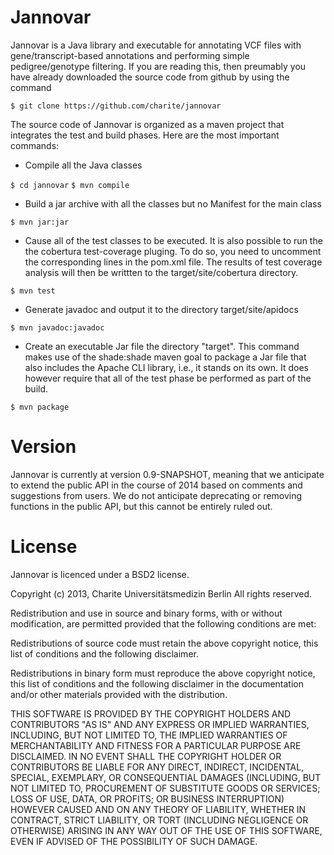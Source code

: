 Jannovar
=================


Jannovar is a Java library and executable for annotating VCF files with 
gene/transcript-based annotations and performing simple pedigree/genotype 
filtering. If you are reading this, then preumably you have already 
downloaded the source code from github by using the command

`$ git clone https://github.com/charite/jannovar`

The source code of Jannovar is organized as a maven project 
that integrates the test and build phases. Here are the most important commands:


* Compile all the Java classes

`$ cd jannovar`
`$ mvn compile`
 
* Build a jar archive with all the classes but no Manifest for the main class

`$ mvn jar:jar`
 
* Cause all of the test classes to be executed. It is also possible
   to run the the cobertura test-coverage pluging. To do so, you need to 
   uncomment the corresponding lines in the pom.xml file. The results of
   test coverage analysis will then be writtten to the 
   target/site/cobertura directory.

`$ mvn test`

*  Generate javadoc and output it to the directory target/site/apidocs

`$ mvn javadoc:javadoc`

* Create an executable Jar file the directory "target". This command 
   makes use of the shade:shade maven goal to package a Jar file that also 
   includes the Apache CLI library, i.e., it stands on its own. It does however 
   require that all of the test phase be performed as part of the 
   build.

`$ mvn package`

Version
==========
Jannovar is currently at version 0.9-SNAPSHOT, meaning that we anticipate to extend the public API in the course of 2014 based on comments and suggestions from users. We do not anticipate deprecating or removing functions in the public API, but this cannot be entirely ruled out.

License
===========
Jannovar is licenced under a BSD2 license.


Copyright (c) 2013, Charite Universitätsmedizin Berlin
All rights reserved.

Redistribution and use in source and binary forms, with or without
modification, are permitted provided that the following conditions are
met:

Redistributions of source code must retain the above copyright notice,
this list of conditions and the following disclaimer.  

Redistributions in binary form must reproduce the above copyright
notice, this list of conditions and the following disclaimer in the
documentation and/or other materials provided with the distribution.

THIS SOFTWARE IS PROVIDED BY THE COPYRIGHT HOLDERS AND CONTRIBUTORS
"AS IS" AND ANY EXPRESS OR IMPLIED WARRANTIES, INCLUDING, BUT NOT
LIMITED TO, THE IMPLIED WARRANTIES OF MERCHANTABILITY AND FITNESS FOR
A PARTICULAR PURPOSE ARE DISCLAIMED. IN NO EVENT SHALL THE COPYRIGHT
HOLDER OR CONTRIBUTORS BE LIABLE FOR ANY DIRECT, INDIRECT, INCIDENTAL,
SPECIAL, EXEMPLARY, OR CONSEQUENTIAL DAMAGES (INCLUDING, BUT NOT
LIMITED TO, PROCUREMENT OF SUBSTITUTE GOODS OR SERVICES; LOSS OF USE,
DATA, OR PROFITS; OR BUSINESS INTERRUPTION) HOWEVER CAUSED AND ON ANY
THEORY OF LIABILITY, WHETHER IN CONTRACT, STRICT LIABILITY, OR TORT
(INCLUDING NEGLIGENCE OR OTHERWISE) ARISING IN ANY WAY OUT OF THE USE
OF THIS SOFTWARE, EVEN IF ADVISED OF THE POSSIBILITY OF SUCH DAMAGE.
